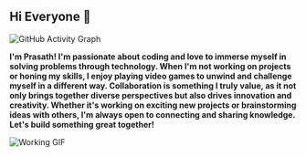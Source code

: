 ## Hi Everyone 👋

<!--
**Prasath2305/Prasath2305** is a ✨ _special_ ✨ repository because its `README.md` (this file) appears on your GitHub profile.

Here are some ideas to get you started:

- 🔭 I’m currently working on ...
- 🌱 I’m currently learning ...
- 👯 I’m looking to collaborate on ...
- 🤔 I’m looking for help with ...
- 💬 Ask me about ...
- 📫 How to reach me: ...
- 😄 Pronouns: ...
- ⚡ Fun fact: ...
-->

![GitHub Activity Graph](https://github-readme-activity-graph.cyclic.app/graph?username=Prasath2305)

**I'm Prasath! I'm passionate about coding and love to immerse myself in solving problems through technology. When I'm not working on projects or honing my skills, I enjoy playing video games to unwind and challenge myself in a different way. Collaboration is something I truly value, as it not only brings together diverse perspectives but also drives innovation and creativity. Whether it's working on exciting new projects or brainstorming ideas with others, I'm always open to connecting and sharing knowledge. Let's build something great together!**

![Working GIF](https://media4.giphy.com/media/v1.Y2lkPTc5MGI3NjExOXd4bW9rdTRvZjU2MDZnYTg3c2M0NmJxNXgxZ2VjdmdyZm16bHN6YiZlcD12MV9pbnRlcm5hbF9naWZfYnlfaWQmY3Q9Zw/hIzEUA4a5hGDHRgy9P/giphy.webp)
